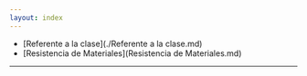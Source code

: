 ```yaml
---
layout: index
---
```


* [Referente a la clase](./Referente a la clase.md)
* [Resistencia de Materiales](Resistencia de Materiales.md)

------------------------------------
